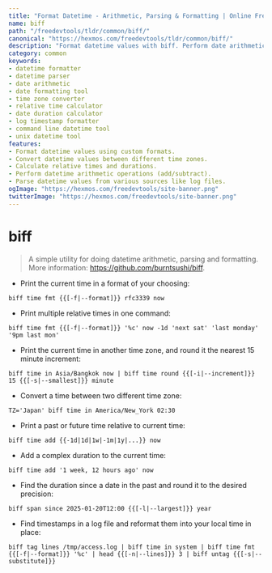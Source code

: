```yaml
---
title: "Format Datetime - Arithmetic, Parsing & Formatting | Online Free DevTools by Hexmos"
name: biff
path: "/freedevtools/tldr/common/biff/"
canonical: "https://hexmos.com/freedevtools/tldr/common/biff/"
description: "Format datetime values with biff. Perform date arithmetic, parsing, and formatting operations with ease. Free online tool, no registration required."
category: common
keywords:
- datetime formatter
- datetime parser
- date arithmetic
- date formatting tool
- time zone converter
- relative time calculator
- date duration calculator
- log timestamp formatter
- command line datetime tool
- unix datetime tool
features:
- Format datetime values using custom formats.
- Convert datetime values between different time zones.
- Calculate relative times and durations.
- Perform datetime arithmetic operations (add/subtract).
- Parse datetime values from various sources like log files.
ogImage: "https://hexmos.com/freedevtools/site-banner.png"
twitterImage: "https://hexmos.com/freedevtools/site-banner.png"
---
```


# biff

> A simple utility for doing datetime arithmetic, parsing and formatting.
> More information: <https://github.com/burntsushi/biff>.

- Print the current time in a format of your choosing:

`biff time fmt {{[-f|--format]}} rfc3339 now`

- Print multiple relative times in one command:

`biff time fmt {{[-f|--format]}} '%c' now -1d 'next sat' 'last monday' '9pm last mon'`

- Print the current time in another time zone, and round it the nearest 15 minute increment:

`biff time in Asia/Bangkok now | biff time round {{[-i|--increment]}} 15 {{[-s|--smallest]}} minute`

- Convert a time between two different time zone:

`TZ='Japan' biff time in America/New_York 02:30`

- Print a past or future time relative to current time:

`biff time add {{-1d|1d|1w|-1m|1y|...}} now`

- Add a complex duration to the current time:

`biff time add '1 week, 12 hours ago' now`

- Find the duration since a date in the past and round it to the desired precision:

`biff span since 2025-01-20T12:00 {{[-l|--largest]}} year`

- Find timestamps in a log file and reformat them into your local time in place:

`biff tag lines /tmp/access.log | biff time in system | biff time fmt {{[-f|--format]}} '%c' | head {{[-n|--lines]}} 3 | biff untag {{[-s|--substitute]}}`
